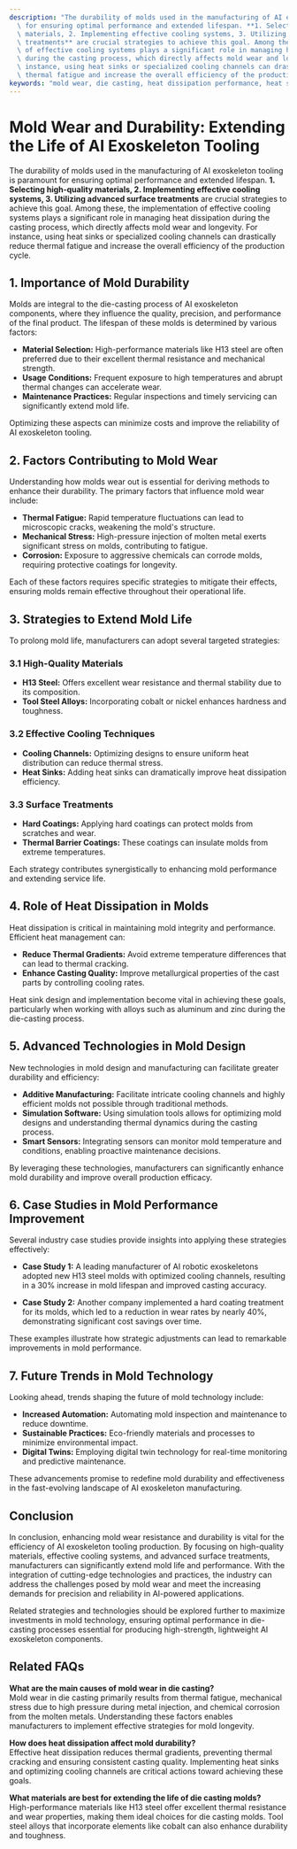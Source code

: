 ```yaml
---
description: "The durability of molds used in the manufacturing of AI exoskeleton tooling is paramount\
  \ for ensuring optimal performance and extended lifespan. **1. Selecting high-quality\
  \ materials, 2. Implementing effective cooling systems, 3. Utilizing advanced surface\
  \ treatments** are crucial strategies to achieve this goal. Among these, the implementation\
  \ of effective cooling systems plays a significant role in managing heat dissipation\
  \ during the casting process, which directly affects mold wear and longevity. For\
  \ instance, using heat sinks or specialized cooling channels can drastically reduce\
  \ thermal fatigue and increase the overall efficiency of the production cycle. "
keywords: "mold wear, die casting, heat dissipation performance, heat sink"
---
```

# Mold Wear and Durability: Extending the Life of AI Exoskeleton Tooling

The durability of molds used in the manufacturing of AI exoskeleton tooling is paramount for ensuring optimal performance and extended lifespan. **1. Selecting high-quality materials, 2. Implementing effective cooling systems, 3. Utilizing advanced surface treatments** are crucial strategies to achieve this goal. Among these, the implementation of effective cooling systems plays a significant role in managing heat dissipation during the casting process, which directly affects mold wear and longevity. For instance, using heat sinks or specialized cooling channels can drastically reduce thermal fatigue and increase the overall efficiency of the production cycle. 

## **1. Importance of Mold Durability**

Molds are integral to the die-casting process of AI exoskeleton components, where they influence the quality, precision, and performance of the final product. The lifespan of these molds is determined by various factors:

- **Material Selection:** High-performance materials like H13 steel are often preferred due to their excellent thermal resistance and mechanical strength.
- **Usage Conditions:** Frequent exposure to high temperatures and abrupt thermal changes can accelerate wear.
- **Maintenance Practices:** Regular inspections and timely servicing can significantly extend mold life.

Optimizing these aspects can minimize costs and improve the reliability of AI exoskeleton tooling.

## **2. Factors Contributing to Mold Wear**

Understanding how molds wear out is essential for deriving methods to enhance their durability. The primary factors that influence mold wear include:

- **Thermal Fatigue:** Rapid temperature fluctuations can lead to microscopic cracks, weakening the mold's structure.
- **Mechanical Stress:** High-pressure injection of molten metal exerts significant stress on molds, contributing to fatigue.
- **Corrosion:** Exposure to aggressive chemicals can corrode molds, requiring protective coatings for longevity.

Each of these factors requires specific strategies to mitigate their effects, ensuring molds remain effective throughout their operational life.

## **3. Strategies to Extend Mold Life**

To prolong mold life, manufacturers can adopt several targeted strategies:

### **3.1 High-Quality Materials**
- **H13 Steel:** Offers excellent wear resistance and thermal stability due to its composition.
- **Tool Steel Alloys:** Incorporating cobalt or nickel enhances hardness and toughness.

### **3.2 Effective Cooling Techniques**
- **Cooling Channels:** Optimizing designs to ensure uniform heat distribution can reduce thermal stress.
- **Heat Sinks:** Adding heat sinks can dramatically improve heat dissipation efficiency.

### **3.3 Surface Treatments**
- **Hard Coatings:** Applying hard coatings can protect molds from scratches and wear.
- **Thermal Barrier Coatings:** These coatings can insulate molds from extreme temperatures.

Each strategy contributes synergistically to enhancing mold performance and extending service life.

## **4. Role of Heat Dissipation in Molds**

Heat dissipation is critical in maintaining mold integrity and performance. Efficient heat management can:

- **Reduce Thermal Gradients:** Avoid extreme temperature differences that can lead to thermal cracking.
- **Enhance Casting Quality:** Improve metallurgical properties of the cast parts by controlling cooling rates.

Heat sink design and implementation become vital in achieving these goals, particularly when working with alloys such as aluminum and zinc during the die-casting process.

## **5. Advanced Technologies in Mold Design**

New technologies in mold design and manufacturing can facilitate greater durability and efficiency:

- **Additive Manufacturing:** Facilitate intricate cooling channels and highly efficient molds not possible through traditional methods.
- **Simulation Software:** Using simulation tools allows for optimizing mold designs and understanding thermal dynamics during the casting process.
- **Smart Sensors:** Integrating sensors can monitor mold temperature and conditions, enabling proactive maintenance decisions.

By leveraging these technologies, manufacturers can significantly enhance mold durability and improve overall production efficacy.

## **6. Case Studies in Mold Performance Improvement**

Several industry case studies provide insights into applying these strategies effectively:

- **Case Study 1:** A leading manufacturer of AI robotic exoskeletons adopted new H13 steel molds with optimized cooling channels, resulting in a 30% increase in mold lifespan and improved casting accuracy.
  
- **Case Study 2:** Another company implemented a hard coating treatment for its molds, which led to a reduction in wear rates by nearly 40%, demonstrating significant cost savings over time.

These examples illustrate how strategic adjustments can lead to remarkable improvements in mold performance.

## **7. Future Trends in Mold Technology**

Looking ahead, trends shaping the future of mold technology include:

- **Increased Automation:** Automating mold inspection and maintenance to reduce downtime.
- **Sustainable Practices:** Eco-friendly materials and processes to minimize environmental impact.
- **Digital Twins:** Employing digital twin technology for real-time monitoring and predictive maintenance.

These advancements promise to redefine mold durability and effectiveness in the fast-evolving landscape of AI exoskeleton manufacturing.

## **Conclusion**

In conclusion, enhancing mold wear resistance and durability is vital for the efficiency of AI exoskeleton tooling production. By focusing on high-quality materials, effective cooling systems, and advanced surface treatments, manufacturers can significantly extend mold life and performance. With the integration of cutting-edge technologies and practices, the industry can address the challenges posed by mold wear and meet the increasing demands for precision and reliability in AI-powered applications.

Related strategies and technologies should be explored further to maximize investments in mold technology, ensuring optimal performance in die-casting processes essential for producing high-strength, lightweight AI exoskeleton components.

## Related FAQs 

**What are the main causes of mold wear in die casting?**  
Mold wear in die casting primarily results from thermal fatigue, mechanical stress due to high pressure during metal injection, and chemical corrosion from the molten metals. Understanding these factors enables manufacturers to implement effective strategies for mold longevity.

**How does heat dissipation affect mold durability?**  
Effective heat dissipation reduces thermal gradients, preventing thermal cracking and ensuring consistent casting quality. Implementing heat sinks and optimizing cooling channels are critical actions toward achieving these goals.

**What materials are best for extending the life of die casting molds?**  
High-performance materials like H13 steel offer excellent thermal resistance and wear properties, making them ideal choices for die casting molds. Tool steel alloys that incorporate elements like cobalt can also enhance durability and toughness.
